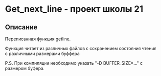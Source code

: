 # Get_next_line - проект школы 21
## Описание

Переписанная функция getline.

Функция читает из различных файлов с сохранением состояния чтения c различными размерами буффера

P.S. При компиляции необходимо указать "-D BUFFER_SIZE=..." с размером буфера.